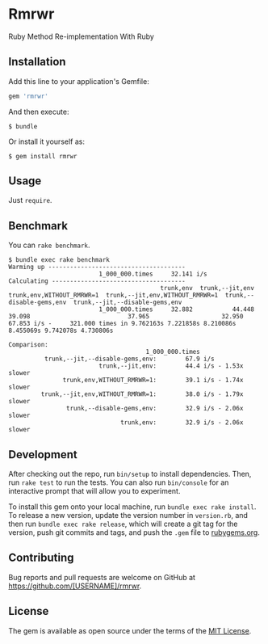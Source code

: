 # Rmrwr

Ruby Method Re-implementation With Ruby

## Installation

Add this line to your application's Gemfile:

```ruby
gem 'rmrwr'
```

And then execute:

    $ bundle

Or install it yourself as:

    $ gem install rmrwr

## Usage

Just `require`.

## Benchmark

You can `rake benchmark`.

```
$ bundle exec rake benchmark
Warming up --------------------------------------
                         1_000_000.times     32.141 i/s
Calculating -------------------------------------
                                          trunk,env  trunk,--jit,env  trunk,env,WITHOUT_RMRWR=1  trunk,--jit,env,WITHOUT_RMRWR=1  trunk,--disable-gems,env  trunk,--jit,--disable-gems,env 
                         1_000_000.times     32.882           44.448                     39.098                           37.965                    32.950                          67.853 i/s -     321.000 times in 9.762163s 7.221858s 8.210086s 8.455069s 9.742078s 4.730806s

Comparison:
                                      1_000_000.times
          trunk,--jit,--disable-gems,env:        67.9 i/s 
                         trunk,--jit,env:        44.4 i/s - 1.53x  slower
               trunk,env,WITHOUT_RMRWR=1:        39.1 i/s - 1.74x  slower
         trunk,--jit,env,WITHOUT_RMRWR=1:        38.0 i/s - 1.79x  slower
                trunk,--disable-gems,env:        32.9 i/s - 2.06x  slower
                               trunk,env:        32.9 i/s - 2.06x  slower

```

## Development

After checking out the repo, run `bin/setup` to install dependencies. Then, run `rake test` to run the tests. You can also run `bin/console` for an interactive prompt that will allow you to experiment.

To install this gem onto your local machine, run `bundle exec rake install`. To release a new version, update the version number in `version.rb`, and then run `bundle exec rake release`, which will create a git tag for the version, push git commits and tags, and push the `.gem` file to [rubygems.org](https://rubygems.org).

## Contributing

Bug reports and pull requests are welcome on GitHub at https://github.com/[USERNAME]/rmrwr.

## License

The gem is available as open source under the terms of the [MIT License](https://opensource.org/licenses/MIT).
